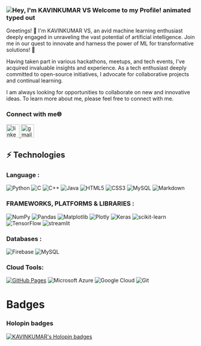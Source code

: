 ### <img src="https://readme-typing-svg.demolab.com?font=Operator+Mono&size=37&duration=2800&pause=2000&color=FFA07A&center=true&vCenter=true&width=940&height=50&lines=Hey%2C+I'm+KAVIN +Welcome+to+my+Github+Profile!" align="middle" alt="Hey, I'm KAVINKUMAR VS Welcome to my Profile! animated typed out">


Greetings! 👋 I'm KAVINKUMAR VS, an avid machine learning enthusiast deeply engaged in unraveling the vast potential of artificial intelligence. Join me in our quest to innovate and harness the power of ML for transformative solutions! 🚀

Having taken part in various hackathons, meetups, and tech events, I've acquired invaluable insights and experience. As a tech enthusiast deeply committed to open-source initiatives, I advocate for collaborative projects and continual learning.

I am always looking for opportunities to collaborate on new and innovative ideas. To learn more about me, please feel free to connect with me.

### Connect with me🌐
<div align="left">

  <a href="https://www.linkedin.com/in/kavinkumar-vs-4a3a06277/" target="_blank">
    <img src="https://img.shields.io/static/v1?message=LinkedIn&logo=linkedin&label=&color=0077B5&logoColor=white&labelColor=&style=for-the-badge" height="35" alt="linkedin logo"  />
  </a>
  <a href="mailto:vskavinkumar2004@gmail.com" target="_blank">
    <img src="https://img.shields.io/badge/Gmail-D14836?style=for-the-badge&logo=gmail&logoColor=white" height="35" alt="gmail logo"  />
  </a>
</div>

## ⚡ Technologies

### Language :
![Python](https://img.shields.io/badge/-Python-black?style=flat-square&logo=Python)
![C](https://img.shields.io/badge/c-%2300599C.svg?style=for-the-badge&logo=c&logoColor=white)
![C++](https://img.shields.io/badge/-C++-00599C?style=flat-square&logo=c)
![Java](https://img.shields.io/badge/-java-E34A86?style=flat-square&logo=openjdk)
![HTML5](https://img.shields.io/badge/-HTML5-E34F26?style=flat-square&logo=html5&logoColor=white)
![CSS3](https://img.shields.io/badge/-CSS3-1572B6?style=flat-square&logo=css3)
![MySQL](https://img.shields.io/badge/-MySQL-black?style=flat-square&logo=mysql)
![Markdown](https://img.shields.io/badge/markdown-%23000000.svg?style=flat&logo=markdown&logoColor=white)


### FRAMEWORKS, PLATFORMS & LIBRARIES :
![NumPy](https://img.shields.io/badge/numpy-%23013243.svg?style=for-the-badge&logo=numpy&logoColor=white)
![Pandas](https://img.shields.io/badge/pandas-%23150458.svg?style=for-the-badge&logo=pandas&logoColor=white)
![Matplotlib](https://img.shields.io/badge/Matplotlib-%23ffffff.svg?style=for-the-badge&logo=Matplotlib&logoColor=black)
![Plotly](https://img.shields.io/badge/Plotly-%233F4F75.svg?style=for-the-badge&logo=plotly&logoColor=white)
![Keras](https://img.shields.io/badge/Keras-%23D00000.svg?style=for-the-badge&logo=Keras&logoColor=white)
![scikit-learn](https://img.shields.io/badge/scikit--learn-%23F7931E.svg?style=for-the-badge&logo=scikit-learn&logoColor=white)
![TensorFlow](https://img.shields.io/badge/TensorFlow-%23FF6F00.svg?style=for-the-badge&logo=TensorFlow&logoColor=white)
![streamlit](https://img.shields.io/badge/Powered%20by-Streamlit-ff4b4b)
### Databases :

![Firebase](https://img.shields.io/badge/Firebase-039BE5?style=flat&logo=Firebase&logoColor=white) 
![MySQL](https://img.shields.io/badge/mysql-%2300000f.svg?style=flat&logo=mysql&logoColor=white) 




### Cloud Tools:

<a href="#"><img alt="GitHub Pages" src="https://img.shields.io/badge/GitHub%20Pages-%23327FC7.svg?logo=github&logoColor=white"></a>
![Microsoft Azure](https://img.shields.io/badge/Microsoft%20Azure-232F7E?style=flat-square&logo=microsoft-azure)
![Google Cloud](https://img.shields.io/badge/Google%20Cloud-black?style=flat-square&logo=google-cloud)
![Git](https://img.shields.io/badge/-Git-black?style=flat-square&logo=git)


<!--
## My GitHub Stats <img src = "https://i.pinimg.com/originals/65/c4/f4/65c4f452571be1261e9c623f7da488ac.gif" width = 35px> 

<p align="center">
	
<!--
[![Top Langs](https://github-readme-stats.vercel.app/api/top-langs/?username=KAVINNKUMAR-VS&layout=compact&theme=tokyonight)](https://github.com/KAVINKUMAR-VS/github-readme-stats)
	
</details>
</p>
-->

		
# **Badges**
### Holopin badges

[![KAVINKUMAR's Holopin badges](https://holopin.me/kavinkumarvs)](https://holopin.io/@kavinkumarvs)
  
	
	
</details>
	

	
